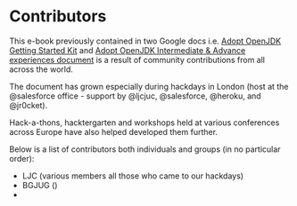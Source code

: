 # Contributors

This e-book previously contained in two Google docs i.e. [Adopt OpenJDK Getting Started Kit](http://bit.ly/17ovGUB) and [Adopt OpenJDK Intermediate & Advance experiences document](http://bit.ly/1ckphOl) is a result of community contributions from all across the world.

The document has grown especially during hackdays in London (host at the @salesforce office - support by @ljcjuc, @salesforce, @heroku, and @jr0cket).

Hack-a-thons, hacktergarten and workshops held at various conferences across Europe have also helped developed them further.

Below is a list of contributors both individuals and groups (in no particular order):
- LJC (various members all those who came to our hackdays)
- BGJUG ()
- 